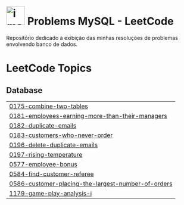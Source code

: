 # <img width="50" alt="image" src="https://github.com/user-attachments/assets/7011fc12-9bef-41b3-91cf-9b9aa94f4c88" /> Problems MySQL - LeetCode

Repositório dedicado à exibição das minhas resoluções de problemas envolvendo banco de dados.  

<!---LeetCode Topics Start-->
# LeetCode Topics
## Database
|  |
| ------- |
| [0175-combine-two-tables](https://github.com/ana-leticia-cabral/leetcode-MySQL/tree/master/0175-combine-two-tables) |
| [0181-employees-earning-more-than-their-managers](https://github.com/ana-leticia-cabral/leetcode-MySQL/tree/master/0181-employees-earning-more-than-their-managers) |
| [0182-duplicate-emails](https://github.com/ana-leticia-cabral/leetcode-MySQL/tree/master/0182-duplicate-emails) |
| [0183-customers-who-never-order](https://github.com/ana-leticia-cabral/leetcode-MySQL/tree/master/0183-customers-who-never-order) |
| [0196-delete-duplicate-emails](https://github.com/ana-leticia-cabral/leetcode-MySQL/tree/master/0196-delete-duplicate-emails) |
| [0197-rising-temperature](https://github.com/ana-leticia-cabral/leetcode-MySQL/tree/master/0197-rising-temperature) |
| [0577-employee-bonus](https://github.com/ana-leticia-cabral/leetcode-MySQL/tree/master/0577-employee-bonus) |
| [0584-find-customer-referee](https://github.com/ana-leticia-cabral/leetcode-MySQL/tree/master/0584-find-customer-referee) |
| [0586-customer-placing-the-largest-number-of-orders](https://github.com/ana-leticia-cabral/leetcode-MySQL/tree/master/0586-customer-placing-the-largest-number-of-orders) |
| [1179-game-play-analysis-i](https://github.com/ana-leticia-cabral/leetcode-MySQL/tree/master/1179-game-play-analysis-i) |
<!---LeetCode Topics End-->
